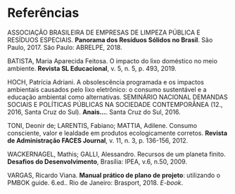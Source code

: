 # Referências

ASSOCIAÇÃO BRASILEIRA DE EMPRESAS DE LIMPEZA PÚBLICA E RESÍDUOS ESPECIAIS. **Panorama dos Resíduos Sólidos no Brasil**. São Paulo, 2017. São Paulo: ABRELPE, 2018. 

BATISTA, Maria Aparecida Feitosa. O impacto do lixo doméstico no meio ambiente. **Revista SL Educacional**, v. 5, n. 5, p. 493, 2019. 

HOCH, Patrícia Adriani. A obsolescência programada e os impactos ambientais causados pelo lixo eletrônico: o consumo sustentável e a educação ambiental como alternativas. SEMINÁRIO NACIONAL DEMANDAS SOCIAIS E POLÍTICAS PÚBLICAS NA SOCIEDADE CONTEMPORÂNEA (12., 2016, Santa Cruz do Sul). **Anais...**. Santa Cruz do Sul, 2016. 

TONI, Deonir de; LARENTIS, Fabiano; MATTIA, Adilene. Consumo consciente, valor e lealdade em produtos ecologicamente corretos. **Revista de Administração FACES Journal**, v. 11, n. 3, p. 136-156, 2012. 

WACKERNAGEL, Mathis; GALLI, Alessandro. Recursos de um planeta finito. **Desafios do Desenvolvimento**, Brasília: IPEA, v.6, n.50, 2009. 

VARGAS, Ricardo Viana. **Manual prático de plano de projeto**: utilizando o PMBOK guide. 6.ed.. Rio de Janeiro: Brasport, 2018. *E-book*.
